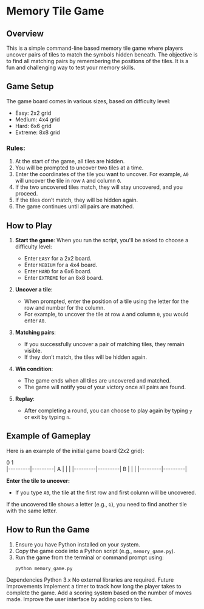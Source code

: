 # Memory Tile Game

## Overview
This is a simple command-line based memory tile game where players uncover pairs of tiles to match the symbols hidden beneath. The objective is to find all matching pairs by remembering the positions of the tiles. It is a fun and challenging way to test your memory skills.

## Game Setup
The game board comes in various sizes, based on difficulty level:
- Easy: 2x2 grid
- Medium: 4x4 grid
- Hard: 6x6 grid
- Extreme: 8x8 grid

### Rules:
1. At the start of the game, all tiles are hidden.
2. You will be prompted to uncover two tiles at a time.
3. Enter the coordinates of the tile you want to uncover. For example, `A0` will uncover the tile in row `A` and column `0`.
4. If the two uncovered tiles match, they will stay uncovered, and you proceed.
5. If the tiles don’t match, they will be hidden again.
6. The game continues until all pairs are matched.

## How to Play

1. **Start the game**: When you run the script, you'll be asked to choose a difficulty level:
   - Enter `EASY` for a 2x2 board.
   - Enter `MEDIUM` for a 4x4 board.
   - Enter `HARD` for a 6x6 board.
   - Enter `EXTREME` for an 8x8 board.

2. **Uncover a tile**: 
   - When prompted, enter the position of a tile using the letter for the row and number for the column.
   - For example, to uncover the tile at row `A` and column `0`, you would enter `A0`.
   
3. **Matching pairs**:
   - If you successfully uncover a pair of matching tiles, they remain visible.
   - If they don’t match, the tiles will be hidden again.

4. **Win condition**:
   - The game ends when all tiles are uncovered and matched.
   - The game will notify you of your victory once all pairs are found.

5. **Replay**:
   - After completing a round, you can choose to play again by typing `y` or exit by typing `n`.

## Example of Gameplay

Here is an example of the initial game board (2x2 grid):

   0         1     
|---------|---------| A | | | |---------|---------| B | | | |---------|---------|


**Enter the tile to uncover:**
- If you type `A0`, the tile at the first row and first column will be uncovered.

If the uncovered tile shows a letter (e.g., `G`), you need to find another tile with the same letter.

## How to Run the Game

1. Ensure you have Python installed on your system.
2. Copy the game code into a Python script (e.g., `memory_game.py`).
3. Run the game from the terminal or command prompt using:
   ```bash
   python memory_game.py

Dependencies
Python 3.x
No external libraries are required.
Future Improvements
Implement a timer to track how long the player takes to complete the game.
Add a scoring system based on the number of moves made.
Improve the user interface by adding colors to tiles.
